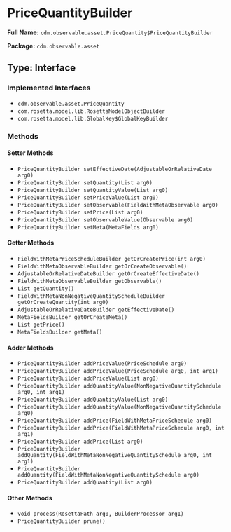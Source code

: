 # PriceQuantityBuilder

**Full Name:** `cdm.observable.asset.PriceQuantity$PriceQuantityBuilder`

**Package:** `cdm.observable.asset`

## Type: Interface

### Implemented Interfaces

- `cdm.observable.asset.PriceQuantity`
- `com.rosetta.model.lib.RosettaModelObjectBuilder`
- `com.rosetta.model.lib.GlobalKey$GlobalKeyBuilder`

### Methods

#### Setter Methods

- `PriceQuantityBuilder setEffectiveDate(AdjustableOrRelativeDate arg0)`
- `PriceQuantityBuilder setQuantity(List arg0)`
- `PriceQuantityBuilder setQuantityValue(List arg0)`
- `PriceQuantityBuilder setPriceValue(List arg0)`
- `PriceQuantityBuilder setObservable(FieldWithMetaObservable arg0)`
- `PriceQuantityBuilder setPrice(List arg0)`
- `PriceQuantityBuilder setObservableValue(Observable arg0)`
- `PriceQuantityBuilder setMeta(MetaFields arg0)`

#### Getter Methods

- `FieldWithMetaPriceScheduleBuilder getOrCreatePrice(int arg0)`
- `FieldWithMetaObservableBuilder getOrCreateObservable()`
- `AdjustableOrRelativeDateBuilder getOrCreateEffectiveDate()`
- `FieldWithMetaObservableBuilder getObservable()`
- `List getQuantity()`
- `FieldWithMetaNonNegativeQuantityScheduleBuilder getOrCreateQuantity(int arg0)`
- `AdjustableOrRelativeDateBuilder getEffectiveDate()`
- `MetaFieldsBuilder getOrCreateMeta()`
- `List getPrice()`
- `MetaFieldsBuilder getMeta()`

#### Adder Methods

- `PriceQuantityBuilder addPriceValue(PriceSchedule arg0)`
- `PriceQuantityBuilder addPriceValue(PriceSchedule arg0, int arg1)`
- `PriceQuantityBuilder addPriceValue(List arg0)`
- `PriceQuantityBuilder addQuantityValue(NonNegativeQuantitySchedule arg0, int arg1)`
- `PriceQuantityBuilder addQuantityValue(List arg0)`
- `PriceQuantityBuilder addQuantityValue(NonNegativeQuantitySchedule arg0)`
- `PriceQuantityBuilder addPrice(FieldWithMetaPriceSchedule arg0)`
- `PriceQuantityBuilder addPrice(FieldWithMetaPriceSchedule arg0, int arg1)`
- `PriceQuantityBuilder addPrice(List arg0)`
- `PriceQuantityBuilder addQuantity(FieldWithMetaNonNegativeQuantitySchedule arg0, int arg1)`
- `PriceQuantityBuilder addQuantity(FieldWithMetaNonNegativeQuantitySchedule arg0)`
- `PriceQuantityBuilder addQuantity(List arg0)`

#### Other Methods

- `void process(RosettaPath arg0, BuilderProcessor arg1)`
- `PriceQuantityBuilder prune()`

